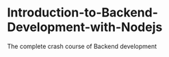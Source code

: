 # Introduction-to-Backend-Development-with-Nodejs
The complete crash course of  Backend development

